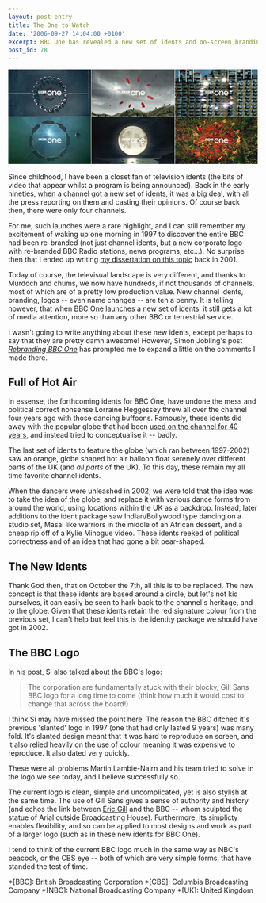 ```yaml
---
layout: post-entry
title: The One to Watch
date: '2006-09-27 14:04:00 +0100'
excerpt: BBC One has revealed a new set of idents and on-screen branding.
post_id: 78
---
```

![New BBC1 idents](/assets/images/2006/09/the_one_to_watch.jpg)

Since childhood, I have been a closet fan of television idents (the bits of video that appear whilst a program is being announced). Back in the early nineties, when a channel got a new set of idents, it was a big deal, with all the press reporting on them and casting their opinions. Of course back then, there were only four channels.

For me, such launches were a rare highlight, and I can still remember my excitement of waking up one morning in 1997 to discover the entire BBC had been re-branded (not just channel idents, but a new corporate logo with re-branded BBC Radio stations, news programs, etc...). No surprise then that I ended up writing [my dissertation on this topic][1] back in 2001.

Today of course, the televisual landscape is very different, and thanks to Murdoch and chums, we now have hundreds, if not thousands of channels, most of which are of a pretty low production value. New channel idents, branding, logos -- even name changes -- are ten a penny. It is telling however, that when [BBC One launches a new set of idents][2], it still gets a lot of media attention, more so than any other BBC or terrestrial service.

I wasn't going to write anything about these new idents, except perhaps to say that they are pretty damn awesome! However, Simon Jobling's post <cite>[Rebranding BBC One][3]</cite> has prompted me to expand a little on the comments I made there.

## Full of Hot Air
In essense, the forthcoming idents for BBC One, have undone the mess and political correct nonsense Lorraine Heggessey threw all over the channel four years ago with those dancing buffoons. Famously, these idents did away with the popular globe that had been [used on the channel for 40 years][4], and instead tried to conceptualise it -- badly.

The last set of idents to feature the globe (which ran between 1997-2002) saw an orange, globe shaped hot air balloon float serenely over different parts of the UK (and *all parts* of the UK). To this day, these remain my all time favorite channel idents.

When the dancers were unleashed in 2002, we were told that the idea was to take the idea of the globe, and replace it with various dance forms from around the world, using locations within the UK as a backdrop. Instead, later additions to the ident package saw Indian/Bollywood type dancing on a studio set, Masai like warriors in the middle of an African dessert, and a cheap rip off of a Kylie Minogue video. These idents reeked of political correctness and of an idea that had gone a bit pear-shaped.

## The New Idents
Thank God then, that on October the 7th, all this is to be replaced. The new concept is that these idents are based around a circle, but let's not kid ourselves, it can easily be seen to hark back to the channel's heritage, and to the globe. Given that these idents retain the red signature colour from the previous set, I can't help but feel this is the identity package we should have got in 2002.

## The BBC Logo
In his post, Si also talked about the BBC's logo:

> The corporation are fundamentally stuck with their blocky, Gill Sans BBC logo for a
> long time to come (think how much it would cost to change that across the board!)

I think Si may have missed the point here. The reason the BBC ditched it's previous 'slanted' logo in 1997 (one that had only lasted 9 years) was many fold. It's slanted design meant that it was hard to reproduce on screen, and it also relied heavily on the use of colour meaning it was expensive to reproduce. It also dated very quickly.

These were all problems Martin Lambie-Nairn and his team tried to solve in the logo we see today, and I believe successfully so.

The current logo is clean, simple and uncomplicated, yet is also stylish at the same time. The use of Gill Sans gives a sense of authority and history (and echos the link between [Eric Gill][5] and the BBC -- whom sculpted the statue of Arial outside Broadcasting House). Furthermore, its simplicty enables flexibility, and so can be applied to most designs and work as part of a larger logo (such as in these new idents for BBC One).

I tend to think of the current BBC logo much in the same way as NBC's peacock, or the CBS eye -- both of which are very simple forms, that have standed the test of time.

[1]: /articles/dissertation/
[2]: http://news.bbc.co.uk/1/hi/entertainment/5381292.stm
[3]: http://www.simonjobling.com/?p=227
[4]: http://www.bbc.co.uk/pressoffice/pressreleases/stories/2002/03_march/26/bbconeidenthistory.shtml
[5]: http://en.wikipedia.org/wiki/Eric_Gill

*[BBC]: British Broadcasting Corporation
*[CBS]: Columbia Broadcasting Company
*[NBC]: National Broadcasting Company
*[UK]: United Kingdom